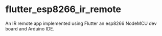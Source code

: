 # flutter_esp8266_ir_remote
An IR remote app implemented using Flutter an esp8266 NodeMCU dev board and Arduino IDE.

